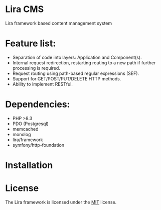 # Lira CMS
Lira framework based content management system

# Feature list:
- Separation of code into layers: Application and Component(s).
- Internal request redirection, restarting routing to a new path if further processing is required.
- Request routing using path-based regular expressions (SEF).
- Support for GET/POST/PUT/DELETE HTTP methods.
- Ability to implement RESTful.

# Dependencies:
- PHP >8.3
- PDO (Postgresql)
- memcached
- monolog
- lira/framework
- symfony/http-foundation

# Installation


# License
The Lira framework is licensed under the [MIT](LICENSE) license.
